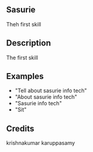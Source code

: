 ## Sasurie
Theh first skill

## Description
The first skill

## Examples
 - "Tell about sasurie info tech"
 - "About sasurie info tech"
 - "Sasurie info tech"
 - "Sit"


## Credits
krishnakumar karuppasamy


